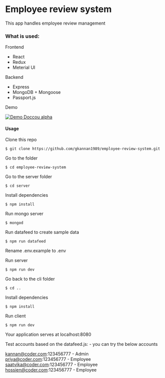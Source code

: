 # Employee review system
This app handles employee review management </br>

### What is used:
Frontend
- React 
- Redux
- Meterial UI

Backend
- Express
- MongoDB + Mongoose
- Passport.js

Demo

 [![Demo Doccou alpha](https://cdn.loom.com/sessions/thumbnails/e04c6f7671e54edfba8557684f52c7cd-00001.gif)](https://cdn.loom.com/sessions/raw/e04c6f7671e54edfba8557684f52c7cd.webm?Expires=1570006739&Policy=eyJTdGF0ZW1lbnQiOlt7IlJlc291cmNlIjoiaHR0cHM6Ly9jZG4ubG9vbS5jb20vc2Vzc2lvbnMvcmF3L2UwNGM2Zjc2NzFlNTRlZGZiYTg1NTc2ODRmNTJjN2NkLndlYm0iLCJDb25kaXRpb24iOnsiRGF0ZUxlc3NUaGFuIjp7IkFXUzpFcG9jaFRpbWUiOjE1NzAwMDY3Mzl9fX1dfQ__&Signature=TOqohGcnS2rQO5T74EBKcvGm1~F8MlAKC~7NJOEyj7-iKCK2KZlR0oCXL20rFQsHpERkY7EhS-CPo~AFcdtd1TSiJDCOdTCWT9swG7B9X-yRSFr7ha0ShSmQLo0ffWNBiSgqOPl0ebDWG7qBy~~AP3WRioWqmcyOp-bYvc~9jR0OlGjNS3L-FkrLKQSZ17KXXoYTAF4PbfvSwngWaG60g39feVrrElcFh~m1LIa7dUq1fmm40Bhdl4G5GQCSbu5xL~br9U45NWTQ7fns3qpw55VK8ralHl5IZz~8Y-6J-WLU3MyDKGQTspnSonj8UpwbPXnF0v3fc-E~kusbTwcCKg__&Key-Pair-Id=APKAJQIC5BGSW7XXK7FQ)

#### Usage 
Clone this repo
```
$ git clone https://github.com/gkannan1989/employee-review-system.git
```

Go to the folder
```
$ cd employee-review-system
```

Go to the server folder
```
$ cd server
```

Install dependencies
```
$ npm install
```

Run mongo server
```
$ mongod
```

Run datafeed to create sample data
```
$ npm run datafeed
```

Rename .env.example to .env

Run server
```
$ npm run dev
```

Go back to the cli folder
```
$ cd ..
```

Install dependencies
```
$ npm install
```

Run client
```
$ npm run dev
```

Your application serves at localhost:8080

Test accounts based on the datafeed.js: - you can try the below accounts 

kannan@coder.com:123456777 - Admin</br>
priya@coder.com:123456777 - Employee</br>
saatvika@coder.com:123456777 - Employee</br>
hossien@coder.com:123456777 - Employee</br>

